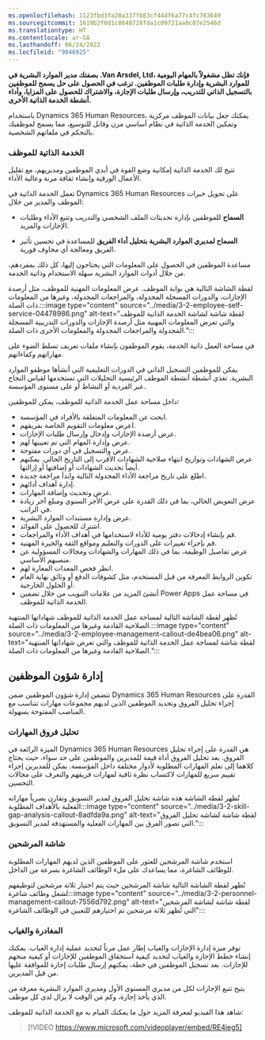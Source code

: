 ```yaml
---
ms.openlocfilehash: 1123fbd3fa20a337fb83cf44df6a77c4fc783649
ms.sourcegitcommit: 1619b2f0d1c8648728fda1c09721aa0c87e2546d
ms.translationtype: HT
ms.contentlocale: ar-SA
ms.lasthandoff: 06/24/2022
ms.locfileid: "9046925"
---
```

**بصفتك مدير الموارد البشرية في .Van Arsdel, Ltd، فإنك تظل مشغولاً بالمهام اليومية للموارد البشرية وإدارة طلبات الموظفين. ترغب في الحصول على حل يسمح للموظفين بالتسجيل الذاتي للتدريب، وإرسال طلبات الإجازة، والاشتراك للحصول على المزايا، وأداء أنشطة الخدمة الذاتية الأخرى.**

باستخدام Dynamics 365 Human Resources، يمكنك جعل بيانات الموظف مركزية وتمكين الخدمة الذاتية في نظام أساسي مرن وقابل للتوسيع، مما يسمح لموظفيك بالتحكم في ملفاتهم الشخصية. 

### <a name="employee-self-service"></a>الخدمة الذاتية للموظف

تتيح لك الخدمة الذاتية إمكانية وضع القوة في أيدي الموظفين ومديريهم، مع تقليل الأعمال الورقية وإنشاء ثقافة مرنة وعالية الأداء.

تعمل الخدمة الذاتية في Dynamics 365 Human Resources على تحويل خبرات الموظف والمدير من خلال:

- **السماح** للموظفين بإدارة تحديثات الملف الشخصي والتدريب وتتبع الأداء وطلبات الإجازات والمزيد.

- **السماح لمديري الموارد البشرية بتحليل أداء الفريق** للمساعدة في تحسين تأثير الفريق ومعالجة أي مخاوف فورية.

مساعدة الموظفين في الحصول على المعلومات التي يحتاجون إليها، كل ذلك بمفردهم، من خلال أدوات الموارد البشرية سهلة الاستخدام وذاتية الخدمة.

لقطة الشاشة التالية هي بوابة الموظف. عرض المعلومات المهنية للموظف، مثل أرصدة الإجازات، والدورات المسجلة المجدولة، والمراجعات المجدولة، وغيرها من المعلومات ذات الصلة.:::image type="content" source="../media/3-2-employee-self-service-04478986.png" alt-text="لقطة شاشة لشاشة الخدمة الذاتية للموظف والتي تعرض المعلومات المهنية مثل أرصدة الإجازات والدورات التدريبية المسجلة المجدولة والمراجعات المجدولة والمعلومات الأخرى ذات الصلة.":::


في مساحة العمل ذاتية الخدمة، يقوم الموظفون بإنشاء ملفات تعريف تسلط الضوء على مهاراتهم وكفاءاتهم.

يمكن للموظفين التسجيل الذاتي في الدورات التعليمية التي أنشأها موظفو الموارد البشرية. تغذي أنشطة أنشطة الموظف الرئيسية التحليلات التي تستخدمها لقياس النجاح عبر الفردية أو النشاط أو على مستوى المؤسسة.

داخل مساحة عمل الخدمة الذاتية للموظف، يمكن للموظفين:

 -  ابحث عن المعلومات المتعلقة بالأفراد في المؤسسة.
 -  اعرض معلومات التقويم الخاصة بفريقهم.
 -  عرض أرصدة الإجازات وإدخال وإرسال طلبات الإجازات.
 -  عرض وإدارة المهام التي تم تعيينها لهم.
 -  عرض والتسجيل في أي دورات مفتوحة.
 -  عرض الشهادات وتواريخ انتهاء صلاحية الشهادات الأقرب إلى التاريخ الحالي. يمكنهم أيضاً تحديث الشهادات أو إضافتها أو إزالتها.
 -  اطلع على تاريخ مراجعة الأداء المجدولة التالية وابدأ مراجعة جديدة.
 -  إدارة أهداف أدائهم.
 -  عرض وتحديث وإضافة المهارات.
 -  عرض التعويض الحالي، بما في ذلك القدرة على عرض الأجر السنوي ومبلغ آخر زيادة في الراتب.
 -  عرض وإدارة مستندات الموارد البشرية.
 -  اشترك للحصول على الفوائد.
 -  قم بإنشاء إدخالات دفتر يومية للأداء لاستخدامها في أهداف الأداء والمراجعات.
 -  قم بإجراء تغييرات على الدورات والتعليم ومواقع الثقة والخبرة المهنية.
 -  عرض تفاصيل الوظيفة، بما في ذلك المهارات والشهادات ومجالات المسؤولية عن منصبهم الأساسي.
 -  انظر فحص المعدات المعارة لهم.
 -  تكوين الروابط المعرفة من قبل المستخدم، مثل كشوفات الدفع أو وثائق نهاية العام أو الحلول الخارجية.
 -  أنشئ المزيد من علامات التبويب من خلال تضمين Power Apps في مساحة عمل الخدمة الذاتية للموظف.

تُظهر لقطة الشاشة التالية لمساحة عمل الخدمة الذاتية للموظف شهاداتها المنتهية الصلاحية القادمة وغيرها من المعلومات ذات الصلة.:::image type="content" source="../media/3-2-employee-management-callout-de4bea06.png" alt-text="لقطة شاشة لمساحة عمل الخدمة الذاتية للموظف والتي تعرض شهاداتها المنتهية الصلاحية القادمة وغيرها من المعلومات ذات الصلة.":::


## <a name="personnel-management"></a>إدارة شؤون الموظفين

تتضمن إدارة شؤون الموظفين ضمن Dynamics 365 Human Resources القدرة على إجراء تحليل الفروق وتحديد الموظفين الذين لديهم مجموعات مهارات تتناسب مع المناصب المفتوحة بسهولة.

### <a name="skill-gap-analysis"></a>تحليل فروق المهارات

الميزة الرائعة في Dynamics 365 Human Resources هي القدرة على إجراء تحليل الفروق. يعد تحليل الفروق أداة قيمة للمديرين والموظفين على حد سواء، حيث يحتاج كلاهما إلى تعلم المهارات المطلوبة لأدوار مختلفة داخل المؤسسة. يمكن للمديرين إجراء تقييم سريع للمهارات لاكتساب نظرة ثاقبة لمهارات فريقهم والتعرف على مجالات التحسين.

تُظهر لقطة الشاشة هذه شاشة تحليل الفروق لمدير التسويق وتقارن بصرياً مهاراته الفعلية بالأهداف المطلوبة:::image type="content" source="../media/3-2-skill-gap-analysis-callout-8adfda9a.png" alt-text="لقطة شاشة لشاشة تحليل الفروق التي تصور الفرق بين المهارات الفعلية والمستهدفة لمدير التسويق.":::


### <a name="candidates-screen"></a>شاشة المرشحين

استخدم شاشة المرشحين للعثور على الموظفين الذين لديهم المهارات المطلوبة للوظائف الشاغرة، مما يساعدك على ملء الوظائف الشاغرة بسرعة من الداخل.

تُظهر لقطة الشاشة التالية شاشة المرشحين حيث يتم اختيار ثلاثة مرشحين لتوظيفهم لشغل وظائف شاغرة:::image type="content" source="../media/3-2-personnel-management-callout-7556d792.png" alt-text="لقطة شاشة لشاشة المرشحين التي تُظهر ثلاثة مرشحين تم اختيارهم للتعيين في الوظائف الشاغرة":::


### <a name="leave-and-absence"></a>المغادرة والغياب

توفر ميزة إدارة الإجازات والغياب إطار عمل مرناً لتحديد عملية إدارة الغياب. يمكنك إنشاء خطط الإجازة والغياب لتحديد كيفية استحقاق الموظفين للإجازات أو كيفية منحهم للإجازات. بعد تسجيل الموظفين في خطة، يمكنهم إرسال طلبات إجازة للموافقة عليها من قبل المديرين.

يتيح تتبع الإجازات لكل من مديري المستوى الأول ومديري الموارد البشرية معرفة من الذي يأخذ إجازة، وكم من الوقت لا يزال لدى كل موظف.

شاهد هذا الفيديو لمعرفة المزيد حول ما يمكنك القيام به مع الخدمة الذاتية للموظف:

> [!VIDEO https://www.microsoft.com/videoplayer/embed/RE4ieg5]
